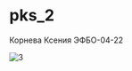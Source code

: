 # pks_2

Корнева Ксения ЭФБО-04-22


![3](https://github.com/user-attachments/assets/dffba55d-c1e7-427a-bb9e-61b17d10b3b3)
